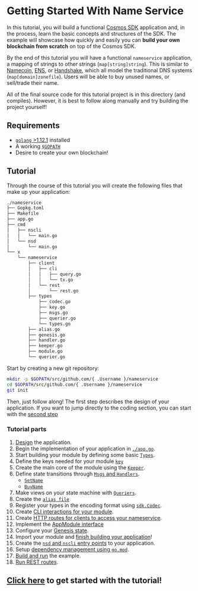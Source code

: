 # Getting Started With Name Service

In this tutorial, you will build a functional [Cosmos SDK](https://github.com/cosmos/cosmos-sdk/) application and, in the process, learn the basic concepts and structures of the SDK. The example will showcase how quickly and easily you can **build your own blockchain from scratch** on top of the Cosmos SDK.

By the end of this tutorial you will have a functional `nameservice` application, a mapping of strings to other strings (`map[string]string`). This is similar to [Namecoin](https://namecoin.org/), [ENS](https://ens.domains/), or [Handshake](https://handshake.org/), which all model the traditional DNS systems (`map[domain]zonefile`). Users will be able to buy unused names, or sell/trade their name.

All of the final source code for this tutorial project is in this directory (and compiles). However, it is best to follow along manually and try building the project yourself!

## Requirements

- [`golang` >1.12.1](https://golang.org/doc/install) installed
- A working [`$GOPATH`](https://github.com/golang/go/wiki/SettingGOPATH)
- Desire to create your own blockchain!

## Tutorial

Through the course of this tutorial you will create the following files that make up your application:

```bash
./nameservice
├── Gopkg.toml
├── Makefile
├── app.go
├── cmd
│   ├── nscli
│   │   └── main.go
│   └── nsd
│       └── main.go
└── x
    └── nameservice
        ├── client
        │   ├── cli
        │   │   ├── query.go
        │   │   └── tx.go
        │   └── rest
        │       └── rest.go
        ├── types
            ├── codec.go
            ├── key.go
            ├── msgs.go
            ├── querier.go
            └── types.go
        ├── alias.go
        ├── genesis.go
        ├── handler.go
        ├── keeper.go
        ├── module.go
        └── querier.go

```

Start by creating a new git repository:

```bash
mkdir -p $GOPATH/src/github.com/{ .Username }/nameservice
cd $GOPATH/src/github.com/{ .Username }/nameservice
git init
```

Then, just follow along! The first step describes the design of your application. If you want to jump directly to the coding section, you can start with the [second step](./keeper.md)

### Tutorial parts

1. [Design](./app-design.md) the application.
2. Begin the implementation of your application in [`./app.go`](./app-init.md).
3. Start building your module by defining some basic [`Types`](types.md).
4. Define the keys needed for your module [`key`](./key.md)
5. Create the main core of the module using the [`Keeper`](./keeper.md).
6. Define state transitions through [`Msgs` and `Handlers`](./msgs-handlers.md).
   - [`SetName`](./set-name.md)
   - [`BuyName`](./buy-name.md)
7. Make views on your state machine with [`Queriers`](./queriers.md).
8. Create the [`alias file`](./alias.md)
9. Register your types in the encoding format using [`sdk.Codec`](./codec.md).
10. Create [CLI interactions for your module](./cli.md).
11. Create [HTTP routes for clients to access your nameservice](./rest.md).
12. Implement the [AppModule interface](./module.md)
13. Configure your [Genesis state](./genesis.md).
14. Import your module and [finish building your application](./app-complete.md)!
15. Create the [`nsd` and `nscli` entry points](./entrypoint.md) to your application.
16. Setup [dependency management using `go.mod`](./gomod.md).
17. [Build and run](./build-run.md) the example.
18. [Run REST routes](./run-rest.md).

## [Click here](./app-design.md) to get started with the tutorial!
